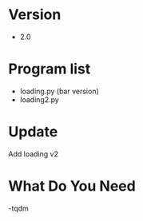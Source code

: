 # Version 
 + 2.0

# Program list
- loading.py (bar version)
- loading2.py


# Update 
Add loading v2


# What Do You Need
-tqdm 
